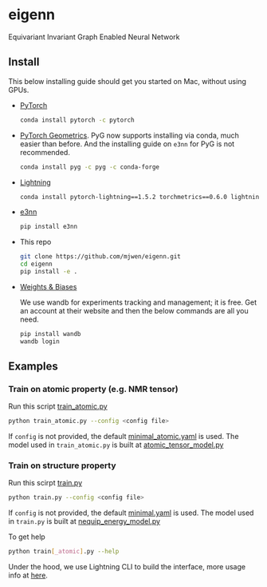 # eigenn

Equivariant Invariant Graph Enabled Neural Network


## Install

This below installing guide should get you started on Mac, without using GPUs.

- [PyTorch](https://pytorch.org)
  ```bash
  conda install pytorch -c pytorch
  ```

- [PyTorch Geometrics](https://pytorch-geometric.readthedocs.io). PyG now
supports installing via conda, much easier than before. And the installing guide on
`e3nn` for PyG is not recommended.
  ```bash
  conda install pyg -c pyg -c conda-forge
  ```

- [Lightning](https://www.pytorchlightning.ai/)
  ```bash
  conda install pytorch-lightning==1.5.2 torchmetrics==0.6.0 lightning-bolts -c conda-forge
  ```

- [e3nn](https://docs.e3nn.org/en/stable/guide/installation.html)
  ```bash
  pip install e3nn
  ```

- This repo
  ```bash
  git clone https://github.com/mjwen/eigenn.git
  cd eigenn
  pip install -e .
  ```

- [Weights & Biases](https://docs.wandb.ai/quickstart)

  We use wandb for experiments tracking and management; it is free. Get an account at
  their website and then the below commands are all you need.

  ```bash
  pip install wandb
  wandb login
  ```


## Examples

### Train on atomic property (e.g. NMR tensor)

Run this script [train_atomic.py](./scripts/train_atomic.py)
```bash
python train_atomic.py --config <config file>
```
If `config` is not provided, the default [minimal_atomic.yaml](./scripts/configs/minimal_atomic.yaml)
is used.
The model used in `train_atomic.py` is built at [atomic_tensor_model.py](./eigenn/model_factory/atomic_tensor_model.py)



### Train on structure property

Run this scirpt [train.py](./scripts/train.py)
```bash
python train.py --config <config file>
```
If `config` is not provided, the default [minimal.yaml](./scripts/configs/minimal.yaml)
is used.
The model used in `train.py` is built at [nequip_energy_model.py](./eigenn/model_factory/nequip_energy_model.py)


To get help
```bash
python train[_atomic].py --help
```

Under the hood, we use Lightning CLI to build the interface, more usage info at
[here](https://pytorch-lightning.readthedocs.io/en/stable/common/lightning_cli.html).
